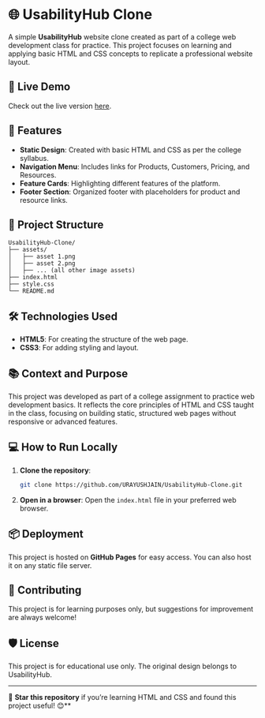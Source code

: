 # 🌐 UsabilityHub Clone

A simple **UsabilityHub** website clone created as part of a college web development class for practice. This project focuses on learning and applying basic HTML and CSS concepts to replicate a professional website layout.

## 🌟 Live Demo
Check out the live version [here](https://urayushjain.github.io/Usabilityhub/).

## 🚀 Features
- **Static Design**: Created with basic HTML and CSS as per the college syllabus.
- **Navigation Menu**: Includes links for Products, Customers, Pricing, and Resources.
- **Feature Cards**: Highlighting different features of the platform.
- **Footer Section**: Organized footer with placeholders for product and resource links.

## 📂 Project Structure
```plaintext
UsabilityHub-Clone/
├── assets/                   
│   ├── asset 1.png
│   ├── asset 2.png
│   ├── ... (all other image assets)
├── index.html                
├── style.css                 
└── README.md                 
```

## 🛠️ Technologies Used
- **HTML5**: For creating the structure of the web page.
- **CSS3**: For adding styling and layout.

## 📚 Context and Purpose
This project was developed as part of a college assignment to practice web development basics. It reflects the core principles of HTML and CSS taught in the class, focusing on building static, structured web pages without responsive or advanced features.

## 💻 How to Run Locally
1. **Clone the repository**:
   ```bash
   git clone https://github.com/URAYUSHJAIN/UsabilityHub-Clone.git
   ```
2. **Open in a browser**:
   Open the `index.html` file in your preferred web browser.

## 📦 Deployment
This project is hosted on **GitHub Pages** for easy access. You can also host it on any static file server.

## 🤝 Contributing
This project is for learning purposes only, but suggestions for improvement are always welcome!

## 🛡️ License
This project is for educational use only. The original design belongs to UsabilityHub.

---

🌟 **Star this repository** if you’re learning HTML and CSS and found this project useful! 😊**
